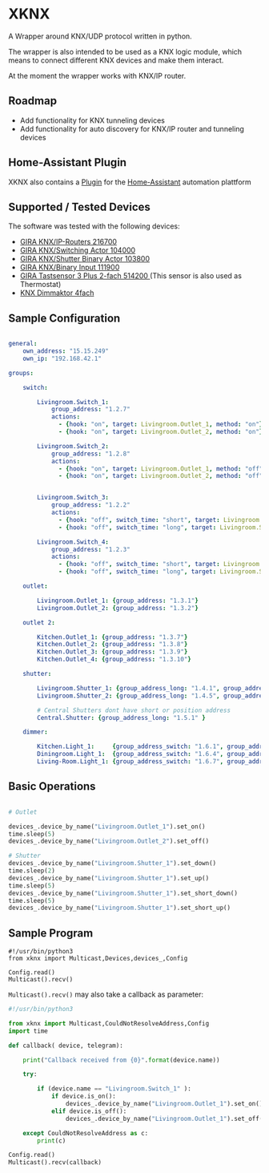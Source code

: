 XKNX
====

A Wrapper around KNX/UDP protocol written in python.

The wrapper is also intended to be used as a KNX logic module, which means to connect different KNX devices and make them interact.

At the moment the wrapper works with KNX/IP router.

Roadmap
-------

* Add functionality for KNX tunneling devices
* Add functionality for auto discovery for KNX/IP router and tunneling devices


Home-Assistant Plugin
---------------------

XKNX also contains a [Plugin](home-assistant-plugin) for the [Home-Assistant](https://home-assistant.io/) automation plattform

Supported / Tested Devices
--------------------------

The software was tested with the following devices:

- [GIRA KNX/IP-Routers 216700](http://www.gira.com/en/gebaeudetechnik/systeme/knx-eib_system/knx-produkte/systemgeraete/knx-ip-router.html)
- [GIRA KNX/Switching Actor  104000](http://katalog.gira.de/de_DE/deeplinking.html?artikelnr=104000&m=compare)
- [GIRA KNX/Shutter Binary Actor 103800](https://katalog.gira.de/en/datenblatt.html?id=635678)
- [GIRA KNX/Binary Input 111900 ](https://www.gira.de/gebaeudetechnik/systeme/knx-eib_system/knx-produkte/tasterschnittstellen/knxeib-universal-tasterschnittstelle.html)
- [GIRA Tastsensor 3 Plus 2-fach 514200 ](https://katalog.gira.de/de_DE/datenblatt.html?id=635019)
	(This sensor is also used as Thermostat)
- [KNX Dimmaktor 4fach](https://katalog.gira.de/de_DE/datenblatt.html?id=658701)

Sample Configuration
--------------------

```yaml

general:
    own_address: "15.15.249"
    own_ip: "192.168.42.1"

groups:

    switch:

        Livingroom.Switch_1:
            group_address: "1.2.7"
            actions:
              - {hook: "on", target: Livingroom.Outlet_1, method: "on"}
              - {hook: "on", target: Livingroom.Outlet_2, method: "on"}

        Livingroom.Switch_2:
            group_address: "1.2.8"
            actions:
              - {hook: "on", target: Livingroom.Outlet_1, method: "off"}
              - {hook: "on", target: Livingroom.Outlet_2, method: "off"}


        Livingroom.Switch_3:
            group_address: "1.2.2"
            actions:
              - {hook: "off", switch_time: "short", target: Livingroom.Shutter_1, method: short_up}
              - {hook: "off", switch_time: "long", target: Livingroom.Shutter_1, method: up} # Pressing more then 2 seconds

        Livingroom.Switch_4:
            group_address: "1.2.3"
            actions:
              - {hook: "off", switch_time: "short", target: Livingroom.Shutter_1, method: short_down}
              - {hook: "off", switch_time: "long", target: Livingroom.Shutter_1, method: down} # Pressing more then 2 seconds

    outlet:

        Livingroom.Outlet_1: {group_address: "1.3.1"}
        Livingroom.Outlet_2: {group_address: "1.3.2"}

    outlet 2:

        Kitchen.Outlet_1: {group_address: "1.3.7"}
        Kitchen.Outlet_2: {group_address: "1.3.8"}
        Kitchen.Outlet_3: {group_address: "1.3.9"}
        Kitchen.Outlet_4: {group_address: "1.3.10"}

    shutter:

        Livingroom.Shutter_1: {group_address_long: "1.4.1", group_address_short: "1.4.2", group_address_position_feedback: "1.4.3", group_address_position: "1.4.4"}
        Livingroom.Shutter_2: {group_address_long: "1.4.5", group_address_short: "1.4.6", group_address_position_feedback: "1.4.7", group_address_position: "1.4.8"}

        # Central Shutters dont have short or position address
        Central.Shutter: {group_address_long: "1.5.1" }

    dimmer:

        Kitchen.Light_1:     {group_address_switch: "1.6.1", group_address_dimm: "1.6.2", group_address_dimm_feedback: "1.6.3"}
        Diningroom.Light_1:  {group_address_switch: "1.6.4", group_address_dimm: "1.6.5", group_address_dimm_feedback: "1.6.6"}
        Living-Room.Light_1: {group_address_switch: "1.6.7", group_address_dimm: "1.6.8", group_address_dimm_feedback: "1.6.9"}
```

Basic Operations
----------------

```python

# Outlet

devices_.device_by_name("Livingroom.Outlet_1").set_on()
time.sleep(5)
devices_.device_by_name("Livingroom.Outlet_2").set_off()

# Shutter
devices_.device_by_name("Livingroom.Shutter_1").set_down()
time.sleep(2)
devices_.device_by_name("Livingroom.Shutter_1").set_up()
time.sleep(5)
devices_.device_by_name("Livingroom.Shutter_1").set_short_down()
time.sleep(5)
devices_.device_by_name("Livingroom.Shutter_1").set_short_up()

```


Sample Program
--------------

```
#!/usr/bin/python3
from xknx import Multicast,Devices,devices_,Config

Config.read()
Multicast().recv()
```

`Multicast().recv()` may also take a callback as parameter:

```python
#!/usr/bin/python3

from xknx import Multicast,CouldNotResolveAddress,Config
import time

def callback( device, telegram):

    print("Callback received from {0}".format(device.name))

    try:

        if (device.name == "Livingroom.Switch_1" ):
            if device.is_on():
                devices_.device_by_name("Livingroom.Outlet_1").set_on()
            elif device.is_off():
                devices_.device_by_name("Livingroom.Outlet_1").set_off()

    except CouldNotResolveAddress as c:
        print(c)

Config.read()
Multicast().recv(callback)
```
